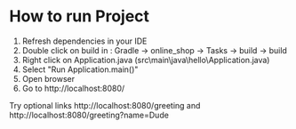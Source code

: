 # How to run Project
1. Refresh dependencies in your IDE
2. Double click on build in : Gradle -> online_shop -> Tasks -> build -> build
3. Right click on Application.java (src\main\java\hello\Application.java)
4. Select "Run Application.main()"
5. Open browser
6. Go to http://localhost:8080/

Try optional links http://localhost:8080/greeting
and http://localhost:8080/greeting?name=Dude
